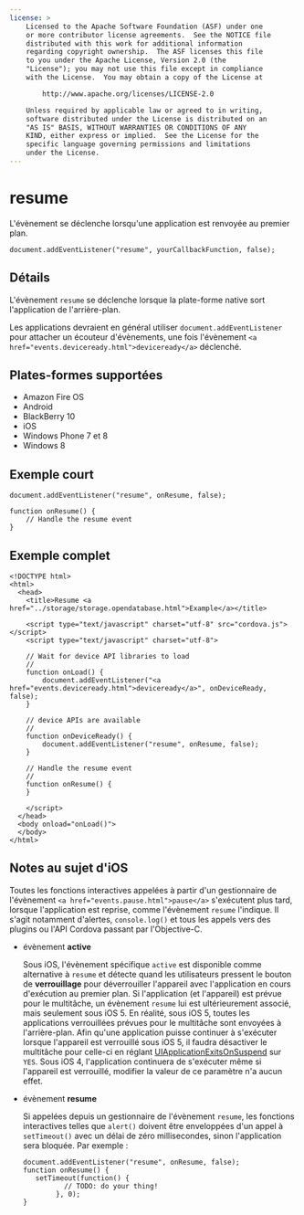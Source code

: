 ```yaml
---
license: >
    Licensed to the Apache Software Foundation (ASF) under one
    or more contributor license agreements.  See the NOTICE file
    distributed with this work for additional information
    regarding copyright ownership.  The ASF licenses this file
    to you under the Apache License, Version 2.0 (the
    "License"); you may not use this file except in compliance
    with the License.  You may obtain a copy of the License at

        http://www.apache.org/licenses/LICENSE-2.0

    Unless required by applicable law or agreed to in writing,
    software distributed under the License is distributed on an
    "AS IS" BASIS, WITHOUT WARRANTIES OR CONDITIONS OF ANY
    KIND, either express or implied.  See the License for the
    specific language governing permissions and limitations
    under the License.
---
```


# resume

L'évènement se déclenche lorsqu'une application est renvoyée au premier plan.

    document.addEventListener("resume", yourCallbackFunction, false);
    

## Détails

L'évènement `resume` se déclenche lorsque la plate-forme native sort l'application de l'arrière-plan.

Les applications devraient en général utiliser `document.addEventListener` pour attacher un écouteur d'évènements, une fois l'évènement `<a href="events.deviceready.html">deviceready</a>` déclenché.

## Plates-formes supportées

*   Amazon Fire OS
*   Android
*   BlackBerry 10
*   iOS
*   Windows Phone 7 et 8
*   Windows 8

## Exemple court

    document.addEventListener("resume", onResume, false);
    
    function onResume() {
        // Handle the resume event
    }
    

## Exemple complet

    <!DOCTYPE html>
    <html>
      <head>
        <title>Resume <a href="../storage/storage.opendatabase.html">Example</a></title>
    
        <script type="text/javascript" charset="utf-8" src="cordova.js"></script>
        <script type="text/javascript" charset="utf-8">
    
        // Wait for device API libraries to load
        //
        function onLoad() {
            document.addEventListener("<a href="events.deviceready.html">deviceready</a>", onDeviceReady, false);
        }
    
        // device APIs are available
        //
        function onDeviceReady() {
            document.addEventListener("resume", onResume, false);
        }
    
        // Handle the resume event
        //
        function onResume() {
        }
    
        </script>
      </head>
      <body onload="onLoad()">
      </body>
    </html>
    

## Notes au sujet d'iOS

Toutes les fonctions interactives appelées à partir d'un gestionnaire de l'évènement `<a href="events.pause.html">pause</a>` s'exécutent plus tard, lorsque l'application est reprise, comme l'évènement `resume` l'indique. Il s'agit notamment d'alertes, `console.log()` et tous les appels vers des plugins ou l'API Cordova passant par l'Objective-C.

*   évènement **active**
    
    Sous iOS, l'évènement spécifique `active` est disponible comme alternative à `resume` et détecte quand les utilisateurs pressent le bouton de **verrouillage** pour déverrouiller l'appareil avec l'application en cours d'exécution au premier plan. Si l'application (et l'appareil) est prévue pour le multitâche, un évènement `resume` lui est ultérieurement associé, mais seulement sous iOS 5. En réalité, sous iOS 5, toutes les applications verrouillées prévues pour le multitâche sont envoyées à l'arrière-plan. Afin qu'une application puisse continuer à s'exécuter lorsque l'appareil est verrouillé sous iOS 5, il faudra désactiver le multitâche pour celle-ci en réglant [UIApplicationExitsOnSuspend][1] sur `YES`. Sous iOS 4, l'application continuera de s'exécuter même si l'appareil est verrouillé, modifier la valeur de ce paramètre n'a aucun effet.

*   évènement **resume**
    
    Si appelées depuis un gestionnaire de l'évènement `resume`, les fonctions interactives telles que `alert()` doivent être enveloppées d'un appel à `setTimeout()` avec un délai de zéro millisecondes, sinon l'application sera bloquée. Par exemple :
    
        document.addEventListener("resume", onResume, false);
        function onResume() {
           setTimeout(function() {
                  // TODO: do your thing!
                }, 0);
        }
        

 [1]: http://developer.apple.com/library/ios/#documentation/general/Reference/InfoPlistKeyReference/Articles/iPhoneOSKeys.html